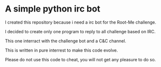 # A simple python irc bot

I created this repository because i need a irc bot for the Root-Me challenge.

I decided to create only one program to reply to all challenge based on IRC.

This one interract with the challenge bot and a C&C channel.

This is written in pure interrest to make this code evolve.

Please do not use this code to cheat, you will not get any pleasure to do so.

